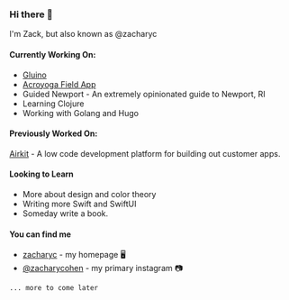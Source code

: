 ### Hi there 👋

I'm Zack, but also known as @zacharyc

#### Currently Working On:

- [Gluino](https://www.gluino.io/)
- [Acroyoga Field App](https://www.zacharyc.com/projects/afg/)
- Guided Newport - An extremely opinionated guide to Newport, RI
- Learning Clojure
- Working with Golang and Hugo

#### Previously Worked On:

[Airkit](https://www.airkit.com) - A low code development platform for building out customer apps.

#### Looking to Learn

- More about design and color theory
- Writing more Swift and SwiftUI
- Someday write a book.

#### You can find me

- [zacharyc](https://www.zacharyc.com) - my homepage 🖥
- [@zacharycohen](https://www.instagram.com/zacharycohen) - my primary instagram 📷

`... more to come later`

<!--
**zacharyc/zacharyc** is a ✨ _special_ ✨ repository because its `README.md` (this file) appears on your GitHub profile.

Here are some ideas to get you started:

- 🔭 I’m currently working on ...
- 🌱 I’m currently learning ...
- 👯 I’m looking to collaborate on ...
- 🤔 I’m looking for help with ...
- 💬 Ask me about ...
- 📫 How to reach me: ...
- 😄 Pronouns: ...
- ⚡ Fun fact: ...
-->
